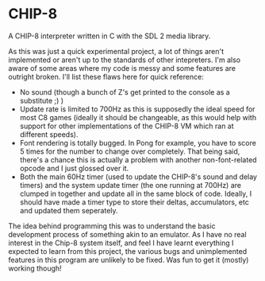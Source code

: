 # CHIP-8
A CHIP-8 interpreter written in C with the SDL 2 media library.

As this was just a quick experimental project, a lot of things aren't implemented or aren't up to the standards of other intepreters. I'm also aware of some areas where my code is messy and some features are outright broken. I'll list these flaws here for quick reference:

- No sound (though a bunch of Z's get printed to the console as a substitute ;) )
- Update rate is limited to 700Hz as this is supposedly the ideal speed for most C8 games (ideally it should be changeable, as this would help with support for other implementations of the CHIP-8 VM which ran at different speeds).
- Font rendering is totally bugged. In Pong for example, you have to score 5 times for the number to change over completely. That being said, there's a chance this is actually a problem with another non-font-related opcode and I just glossed over it.
- Both the main 60Hz timer (used to update the CHIP-8's sound and delay timers) and the system update timer (the one running at 700Hz) are clumped in together and update all in the same block of code. Ideally, I should have made a timer type to store their deltas, accumulators, etc and updated them seperately.

The idea behind programming this was to understand the basic development process of something akin to an emulator. As I have no real interest in the Chip-8 system itself, and feel I have learnt everything I expected to learn from this project, the various bugs and unimplemented features in this program are unlikely to be fixed. Was fun to get it (mostly) working though!
